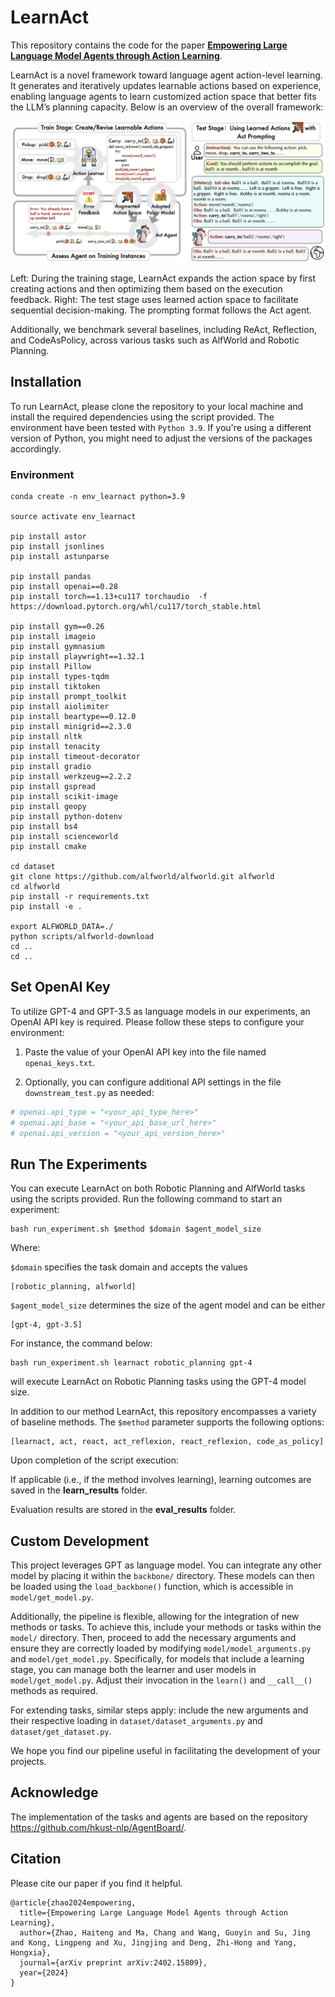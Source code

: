 # LearnAct


This repository contains the code for the paper [**Empowering Large Language Model Agents through Action Learning**](https://arxiv.org/pdf/2402.15809.pdf).

LearnAct is a novel framework toward language agent action-level learning. It generates and iteratively updates learnable actions based on experience, enabling language agents to learn customized action space that better fits the LLM’s planning capacity. Below is an overview of the overall framework:

![](fig/main_fig.jpg)

Left: During the training stage, LearnAct expands the action space by first creating actions and then optimizing them based on the execution feedback. Right: The test stage uses learned action space to facilitate sequential decision-making. The prompting format follows the Act agent.

Additionally, we benchmark several baselines, including ReAct, Reflection, and CodeAsPolicy, across various tasks such as AlfWorld and Robotic Planning.

## Installation
To run LearnAct, please clone the repository to your local machine and install the required dependencies using the script provided. The environment have been tested with `Python 3.9`. If you're using a different version of Python, you might need to adjust the versions of the packages accordingly.

### Environment
```
conda create -n env_learnact python=3.9

source activate env_learnact

pip install astor
pip install jsonlines
pip install astunparse

pip install pandas
pip install openai==0.28
pip install torch==1.13+cu117 torchaudio  -f https://download.pytorch.org/whl/cu117/torch_stable.html

pip install gym==0.26
pip install imageio
pip install gymnasium
pip install playwright==1.32.1
pip install Pillow
pip install types-tqdm
pip install tiktoken
pip install prompt_toolkit
pip install aiolimiter
pip install beartype==0.12.0
pip install minigrid==2.3.0
pip install nltk
pip install tenacity
pip install timeout-decorator
pip install gradio
pip install werkzeug==2.2.2
pip install gspread
pip install scikit-image
pip install geopy
pip install python-dotenv
pip install bs4
pip install scienceworld
pip install cmake

cd dataset
git clone https://github.com/alfworld/alfworld.git alfworld
cd alfworld
pip install -r requirements.txt
pip install -e .

export ALFWORLD_DATA=./
python scripts/alfworld-download
cd ..
cd ..
```


## Set OpenAI Key

To utilize GPT-4 and GPT-3.5 as language models in our experiments, an OpenAI API key is required. Please follow these steps to configure your environment:

1. Paste the value of your OpenAI API key into the file named `openai_keys.txt`.

2. Optionally, you can configure additional API settings in the file `downstream_test.py` as needed:

```python
# openai.api_type = "<your_api_type_here>"
# openai.api_base = "<your_api_base_url_here>"
# openai.api_version = "<your_api_version_here>"
```

## Run The Experiments

You can execute LearnAct on both Robotic Planning and AlfWorld tasks using the scripts provided. Run the following command to start an experiment:

```
bash run_experiment.sh $method $domain $agent_model_size
```

Where:

`$domain` specifies the task domain and accepts the values 

```
[robotic_planning, alfworld]
```

`$agent_model_size` determines the size of the agent model and can be either 

```
[gpt-4, gpt-3.5]
```

For instance, the command below:

```
bash run_experiment.sh learnact robotic_planning gpt-4
```

will execute LearnAct on Robotic Planning tasks using the GPT-4 model size.

In addition to our method LearnAct, this repository encompasses a variety of baseline methods. The `$method` parameter supports the following options: 

```
[learnact, act, react, act_reflexion, react_reflexion, code_as_policy]
```

Upon completion of the script execution:

If applicable (i.e., if the method involves learning), learning outcomes are saved in the **learn_results** folder.

Evaluation results are stored in the **eval_results** folder.



## Custom Development

This project leverages GPT as language model. You can integrate any other model by placing it within the `backbone/` directory. These models can then be loaded using the `load_backbone()` function, which is accessible in `model/get_model.py`.

Additionally, the pipeline is flexible, allowing for the integration of new methods or tasks. To achieve this, include your methods or tasks within the `model/` directory. Then, proceed to add the necessary arguments and ensure they are correctly loaded by modifying `model/model_arguments.py` and `model/get_model.py`. Specifically, for models that include a learning stage, you can manage both the learner and user models in `model/get_model.py`. Adjust their invocation in the `learn()` and `__call__()` methods as required. 

For extending tasks, similar steps apply: include the new arguments and their respective loading in `dataset/dataset_arguments.py` and `dataset/get_dataset.py`.

We hope you find our pipeline useful in facilitating the development of your projects.

## Acknowledge

The implementation of the tasks and agents are based on the repository https://github.com/hkust-nlp/AgentBoard/.

## Citation

Please cite our paper if you find it helpful.
```
@article{zhao2024empowering,
  title={Empowering Large Language Model Agents through Action Learning},
  author={Zhao, Haiteng and Ma, Chang and Wang, Guoyin and Su, Jing and Kong, Lingpeng and Xu, Jingjing and Deng, Zhi-Hong and Yang, Hongxia},
  journal={arXiv preprint arXiv:2402.15809},
  year={2024}
}
```




